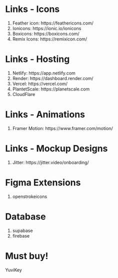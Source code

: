 # Links - Icons

<ol>
  <li>Feather icon: https://feathericons.com/ </li>
  <li>Ionicons: https://ionic.io/ionicons </li>
  <li>Boxicons: https://boxicons.com/</li>
  <li>Remix Icons: https://remixicon.com/</li>
  </ol>


# Links - Hosting

<ol>
  <li>Netlify: https://app.netlify.com</li>
  <li>Render: https://dashboard.render.com/</li>
  <li>Vercel: https://vercel.com/</li>
  <li>PlantetScale: https://planetscale.com</li>
  <li>CloudFlare</li>
</ol>

# Links - Animations

<ol>
  <li>Framer Motion: https://www.framer.com/motion/</li>
</ol>

# Links - Mockup Designs
<ol>
  <li>Jitter: https://jitter.video/onboarding/</li>
</ol>


# Figma Extensions
<ol>
  <li>openstrokeicons</li>
</ol>


# Database
<ol>
  <li>supabase</li>
  <li>firebase</li>
</ol>


# Must buy!
YuviKey
